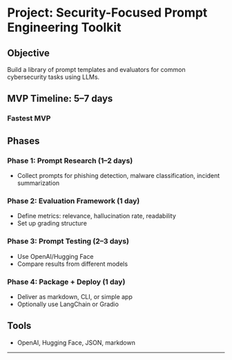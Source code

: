 # Project: Security-Focused Prompt Engineering Toolkit

## Objective
Build a library of prompt templates and evaluators for common cybersecurity tasks using LLMs.

## MVP Timeline: 5–7 days  
### Fastest MVP

## Phases
### Phase 1: Prompt Research (1–2 days)
- Collect prompts for phishing detection, malware classification, incident summarization

### Phase 2: Evaluation Framework (1 day)
- Define metrics: relevance, hallucination rate, readability
- Set up grading structure

### Phase 3: Prompt Testing (2–3 days)
- Use OpenAI/Hugging Face
- Compare results from different models

### Phase 4: Package + Deploy (1 day)
- Deliver as markdown, CLI, or simple app
- Optionally use LangChain or Gradio

## Tools
- OpenAI, Hugging Face, JSON, markdown
---